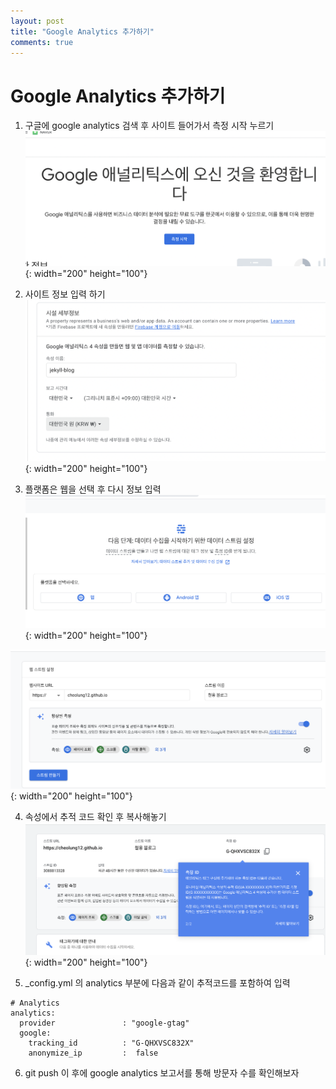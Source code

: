 ```yaml
---
layout: post
title: "Google Analytics 추가하기"
comments: true
---
```


# Google Analytics 추가하기

1. 구글에 google analytics 검색 후 사이트 들어가서 측정 시작 누르기
![측정 시작](../img/측정시작.png){: width="200" height="100"}

2. 사이트 정보 입력 하기
![세부 정보](../img/세부정보.png){: width="200" height="100"}

3. 플랫폼은 웹을 선택 후 다시 정보 입력
![웹 선택](../img/웹선택.png){: width="200" height="100"}

![웹 스트림](../img/웹%20스트림.png){: width="200" height="100"}

4. 속성에서 추적 코드 확인 후 복사해놓기
![추적id](../img/추적id.png){: width="200" height="100"}
   
5. _config.yml 의 analytics 부분에 다음과 같이 추적코드를 포함하여 입력
   
```
# Analytics
analytics:
  provider               : "google-gtag" 
  google:
    tracking_id          : "G-QHXVSC832X"
    anonymize_ip         :  false
```

6. git push 이 후에 google analytics 보고서를 통해 방문자 수를 확인해보자
